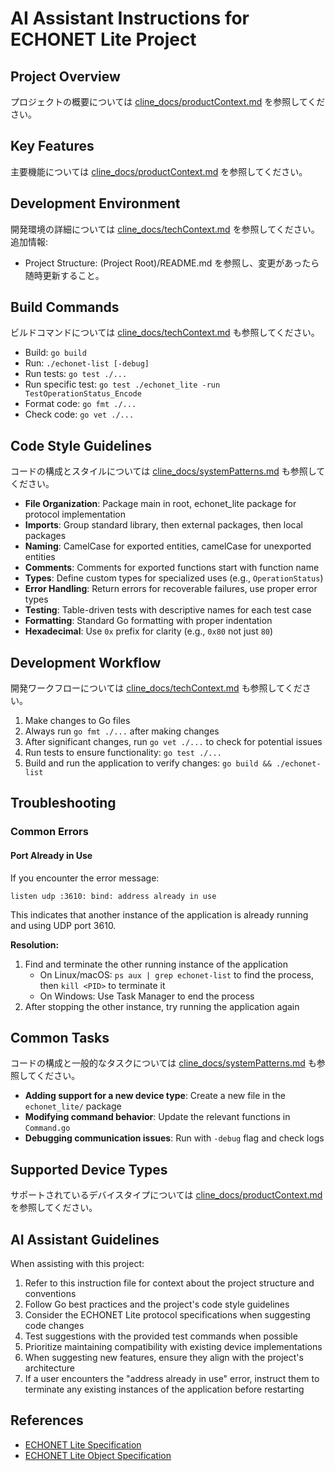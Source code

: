 
# AI Assistant Instructions for ECHONET Lite Project

## Project Overview

プロジェクトの概要については [cline_docs/productContext.md](../cline_docs/productContext.md) を参照してください。

## Key Features

主要機能については [cline_docs/productContext.md](../cline_docs/productContext.md) を参照してください。

## Development Environment

開発環境の詳細については [cline_docs/techContext.md](../cline_docs/techContext.md) を参照してください。
追加情報:

- Project Structure: (Project Root)/README.md を参照し、変更があったら随時更新すること。

## Build Commands

ビルドコマンドについては [cline_docs/techContext.md](../cline_docs/techContext.md) も参照してください。

- Build: `go build`
- Run: `./echonet-list [-debug]`
- Run tests: `go test ./...`
- Run specific test: `go test ./echonet_lite -run TestOperationStatus_Encode`
- Format code: `go fmt ./...`
- Check code: `go vet ./...`

## Code Style Guidelines

コードの構成とスタイルについては [cline_docs/systemPatterns.md](../cline_docs/systemPatterns.md) も参照してください。

- **File Organization**: Package main in root, echonet_lite package for protocol implementation
- **Imports**: Group standard library, then external packages, then local packages
- **Naming**: CamelCase for exported entities, camelCase for unexported entities
- **Comments**: Comments for exported functions start with function name
- **Types**: Define custom types for specialized uses (e.g., `OperationStatus`)
- **Error Handling**: Return errors for recoverable failures, use proper error types
- **Testing**: Table-driven tests with descriptive names for each test case
- **Formatting**: Standard Go formatting with proper indentation
- **Hexadecimal**: Use `0x` prefix for clarity (e.g., `0x80` not just `80`)

## Development Workflow

開発ワークフローについては [cline_docs/techContext.md](../cline_docs/techContext.md) も参照してください。

1. Make changes to Go files
2. Always run `go fmt ./...` after making changes
3. After significant changes, run `go vet ./...` to check for potential issues
4. Run tests to ensure functionality: `go test ./...`
5. Build and run the application to verify changes: `go build && ./echonet-list`

## Troubleshooting

### Common Errors

#### Port Already in Use

If you encounter the error message:

```console
listen udp :3610: bind: address already in use
```

This indicates that another instance of the application is already running and using UDP port 3610.

**Resolution:**

1. Find and terminate the other running instance of the application
   - On Linux/macOS: `ps aux | grep echonet-list` to find the process, then `kill <PID>` to terminate it
   - On Windows: Use Task Manager to end the process
2. After stopping the other instance, try running the application again

## Common Tasks

コードの構成と一般的なタスクについては [cline_docs/systemPatterns.md](../cline_docs/systemPatterns.md) も参照してください。

- **Adding support for a new device type**: Create a new file in the `echonet_lite/` package
- **Modifying command behavior**: Update the relevant functions in `Command.go`
- **Debugging communication issues**: Run with `-debug` flag and check logs

## Supported Device Types

サポートされているデバイスタイプについては [cline_docs/productContext.md](../cline_docs/productContext.md) を参照してください。

## AI Assistant Guidelines

When assisting with this project:

1. Refer to this instruction file for context about the project structure and conventions
2. Follow Go best practices and the project's code style guidelines
3. Consider the ECHONET Lite protocol specifications when suggesting code changes
4. Test suggestions with the provided test commands when possible
5. Prioritize maintaining compatibility with existing device implementations
6. When suggesting new features, ensure they align with the project's architecture
7. If a user encounters the "address already in use" error, instruct them to terminate any existing instances of the application before restarting

## References

- [ECHONET Lite Specification](https://echonet.jp/spec_v114_lite/)
- [ECHONET Lite Object Specification](https://echonet.jp/spec_object_rr2/)
